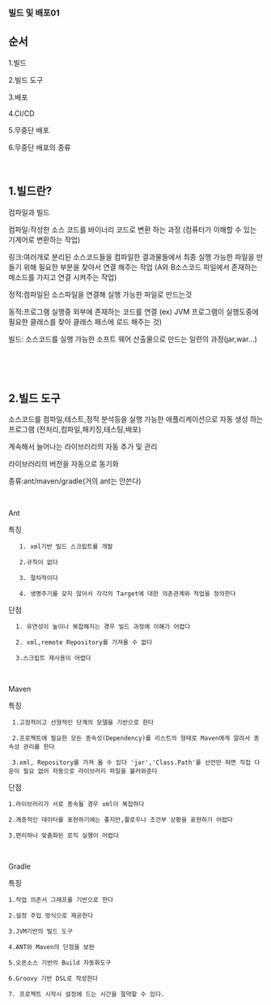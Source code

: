 ### 빌드 및 배포01

순서
---
1.빌드

2.빌드 도구

3.배포

4.CI/CD

5.무중단 배포

6.무중단 배포의 종류

&nbsp;

1.빌드란?
---

컴파일과 빌드

컴파일:작성한 소스 코드를 바이너리 코드로 변환 하는 과정
(컴퓨터가 이해할 수 있는 기계어로 변환하는 작업)


링크:여러개로 분리된 소스코드들을 컴파일한 결과물들에서 최종 실행 가능한 파일을 만들기 위해 필요한 부분을 찾아서 연결 해주는 작업
(A와 B소스코드 파일에서 존재하는 메소드를 가지고 연결 시켜주는 작업)

정적:컴파일된 소스파일을 연결해 실행 가능한 파일로 만드는것

동적:프로그램 실행중 외부에 존재하는 코드를 연결
(ex) JVM 프로그램이 실행도중에 필요한 클래스를 찾아 클래스 패스에 로드 해주는 것)


빌드: 소스코드를 실행 가능한 소프트 웨어 산출물으로 만드는 일련의 과정(jar,war...)

&nbsp;

&nbsp;

2.빌드 도구
---

소스코드를 컴파일,테스트,정적 분석등을 실행 가능한 애플리케이션으로 자동 생성 하는 프로그램
(전처리,컴파일,패키징,테스팅,배포)


계속해서 늘어나는 라이브러리의 자동 추가 및 관리

라이브러리의 버전을 자동으로 동기화

종류:ant/maven/gradle(거의 ant는 안쓴다)

&nbsp;

Ant

  특징
```
   1. xml기반 빌드 스크립트를 개발
   
   2.규칙이 없다
   
   3. 절차적이다
   
   4. 생명주기를 갖지 않아서 각각의 Target에 대한 의존관계와 적업을 정의한다
```

 단점
 ```
   1. 유연성이 높이나 복잡해지는 경우 빌드 과정에 이해가 어렵다
 
   2. xml,remote Repository를 가져올 수 없다
 
   3.스크립트 재사용이 어렵다
```

&nbsp;


Maven

특징
```
 1.고정적이고 선형적인 단계의 모델을 기반으로 한다
 
 2.프로젝트에 필요한 모든 종속성(Dependency)를 리스트의 형태로 Maven에게 알려서 종속성 관리를 한다

 3.xml, Repository를 가져 올 수 있다 'jar','Class.Path'를 선언만 하면 직접 다운이 필요 없어 자동으로 라이브러리 파일을 불러와준다
```
단점
```
1.라이브러리가 서로 종속될 경우 xml이 복잡하다

2.계층적인 데이터를 표현하기에는 좋지만,플로우나 조건부 상황을 표현하기 어렵다

3.편리하나 맞춤화된 로직 실행이 어렵다
```


&nbsp;


Gradle

특징
```
1.작업 의존서 그래프를 기반으로 한다

2.설정 주입 방식으로 제공한다 

3.JVM기반의 빌드 도구

4.ANT와 Maven의 단점을 보완

5.오픈소스 기반의 Build 자동화도구

6.Groovy 기반 DSL로 작성한다

7. 프로젝트 시작시 설정에 드는 시간을 절약할 수 있다.
```